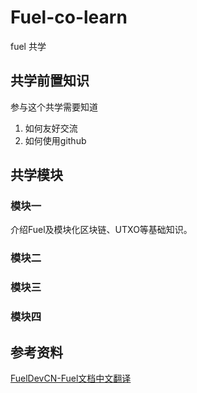 # Fuel-co-learn
fuel 共学

## 共学前置知识

参与这个共学需要知道

1. 如何友好交流
2. 如何使用github

## 共学模块

### 模块一
介绍Fuel及模块化区块链、UTXO等基础知识。

### 模块二
### 模块三
### 模块四


## 参考资料

[FuelDevCN-Fuel文档中文翻译](https://docs.fueldev.xyz/docs/)
